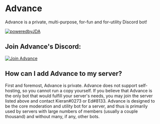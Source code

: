 # Advance
Advance is a private, multi-purpose, for-fun and for-utility Discord bot!<br>

[![poweredbyJDA](http://i.imgur.com/4Fhq6yQ.png)](https://github.com/DV8FromTheWorld/JDA)


## Join Advance's Discord:

[![Join Advance](https://discordapp.com/api/guilds/194001900671205378/widget.png?style=banner2)](https://discord.gg/3Ge9HNc)


## How can I add Advance to my server?

First and foremost, Advance is private. Advance does not support self-hosting, so you cannot run a copy yourself. If you believe that Advance is the only bot that would fulfill your server's needs, you may join the server listed above and contact Kieran#0273 or Ed#8133. Advance is designed to be the core moderation and utility bot for a server, and thus is primarily used by servers with large numbers of members (usually a couple thousand) and without many, if any, other bots.

